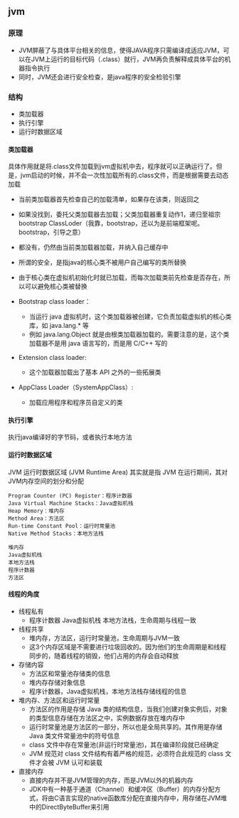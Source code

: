 ## jvm
### 原理
- JVM屏蔽了与具体平台相关的信息，使得JAVA程序只需编译成适应JVM，可以在JVM上运行的目标代码（.class）就行，JVM再负责解释成具体平台的机器指令执行
- 同时，JVM还会进行安全检查，是java程序的安全检验引擎

### 结构
- 类加载器
- 执行引擎
- 运行时数据区域

#### 类加载器
具体作用就是将.class文件加载到jvm虚拟机中去，程序就可以正确运行了。但是，jvm启动的时候，并不会一次性加载所有的.class文件，而是根据需要去动态加载
- 当前类加载器首先检查自己的加载清单，如果存在该类，则返回之
- 如果没找到，委托父类加载器去加载；父类加载器重复动作1，递归至祖宗bootstrap ClassLoder（我靠，bootstrap，还以为是前端框架呢。bootstrap，引导之意）
- 都没有，仍然由当前类加载器加载，并纳入自己缓存中

- 所谓的安全，是指java的核心类不被用户自己编写的类所替换
- 由于核心类在虚拟机初始化时就已加载，而每次加载类前先检查是否存在，所以可以避免核心类被替换

- Bootstrap class loader：
  - 当运行 java 虚拟机时，这个类加载器被创建，它负责加载虚拟机的核心类库，如 java.lang.* 等
  - 例如 java.lang.Object 就是由根类加载器加载的。需要注意的是，这个类加载器不是用 java 语言写的，而是用 C/C++ 写的

- Extension class loader:
  - 这个加载器加载出了基本 API 之外的一些拓展类

- AppClass Loader（SystemAppClass）:
  - 加载应用程序和程序员自定义的类

#### 执行引擎
执行java编译好的字节码，或者执行本地方法

#### 运行时数据区域
JVM 运行时数据区域 (JVM Runtime Area) 其实就是指 JVM 在运行期间，其对JVM内存空间的划分和分配
```
Program Counter (PC) Register：程序计数器
Java Virtual Machine Stacks：Java虚拟机栈
Heap Memory：堆内存
Method Area：方法区
Run-time Constant Pool：运行时常量池
Native Method Stacks：本地方法栈
```
```
堆内存
Java虚拟机栈
本地方法栈
程序计数器
方法区
```

#### 线程的角度
- 线程私有
  - 程序计数器 Java虚拟机栈 本地方法栈，生命周期与线程一致
- 线程共享
  - 堆内存，方法区，运行时常量池，生命周期与JVM一致
  - 这3个内存区域是不需要进行垃圾回收的。因为他们的生命周期是和线程同步的，随着线程的销毁，他们占用的内存会自动释放
- 存储内容
  - 方法区和常量池存储类的信息
  - 堆内存存储对象信息
  - 程序计数器，Java虚拟机栈，本地方法栈存储线程的信息
- 堆内存、方法区和运行时常量
  - 方法区的作用是存储 Java 类的结构信息，当我们创建对象实例后，对象的类型信息存储在方法区之中，实例数据存放在堆内存中
  - 运行时常量池是方法区的一部分，所以也是全局共享的。其作用是存储 Java 类文件常量池中的符号信息
  - class 文件中存在常量池(非运行时常量池)，其在编译阶段就已经确定
  - JVM 规范对 class 文件结构有着严格的规范，必须符合此规范的 class 文件才会被 JVM 认可和装载
- 直接内存
  - 直接内存并不是JVM管理的内存，而是JVM以外的机器内存
  - JDK中有一种基于通道（Channel）和缓冲区（Buffer）的内存分配方式，将由C语言实现的native函数库分配在直接内存中，用存储在JVM堆中的DirectByteBuffer来引用





